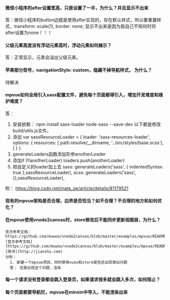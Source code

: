 #### 微信小程序的after设置宽高，只是设置了一半，为什么？并且显示不出来

 答：微信小程序的button边框是使用after实现的，存在默认样式，所以要重置样式，transform: scale(1), border: none;
 显示不出来是因为我自己不知何时将after设置为none！！！

#### 父级元素高度没有浮动元素高时，浮动元素如何展示？

答：正常显示，元素会溢出父级元素。


#### 苹果部分型号，navigationStyle: custom，隐藏不掉导航样式， 为什么？

  待解决


#### mpvue如何全局引入sass配置文件，避免每个页面都得引入，增加开发难度和维护难度？

答：
  1. 安装依赖： npm install sass-loader node-sass --save-dev 
  以下都是修改build/utils.js文件。
  2. 添加
  var sassResourceLoader = {
    loader: 'sass-resources-loader',
    options: {
      resources: [
        path.resolve(__dirname, '../src/styles/base.scss'),
      ]
    }
  }
  3. generateLoaders函数添加形参anotherLoader
  4. 添加if (!!anotherLoader) loaders.push(anotherLoader)
  5. 把自定义的loader加上去
    sass: generateLoaders('sass', { indentedSyntax: true },sassResourceLoader),
    scss: generateLoaders('sass',{},sassResourceLoader),

附： https://blog.csdn.net/mate_ge/article/details/81179521


#### 现有的mpvue架构是否合理，边界是否恰当？如不合理？不合理的地方和如何优化？




#### 在mpvue使用vnode2canvas时，store修改后不能同步更新视图层，为什么？

    官方参考文档：https://github.com/muwoo/vnode2canvas/blob/master/examples/mpvue/README.md
    [官方参考文档](https://github.com/muwoo/vnode2canvas/blob/master/examples/mpvue/README.md)
    [简书](http://jianshu.com)
    分析：
      1. 新建一个mpvue项目，同时使用vuex和store是否还出现类似问题
      答： 还是出现这个问题，渲染


#### 每一个请求没有登录都会跳入登录页，如果请求很多就会跳入多次，如何阻止？


#### 每个页面都要导航栏，mpvue在minxin中导入，不能渲染出来

